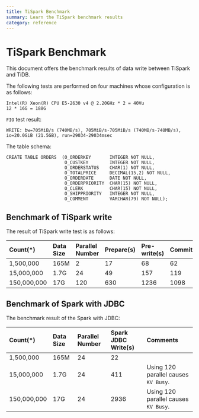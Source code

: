 ```yaml
---
title: TiSpark Benchmark
summary: Learn the TiSpark benchmark results
category: reference
---
```


# TiSpark Benchmark

This document offers the benchmark results of data write between TiSpark and TiDB.

The following tests are performed on four machines whose configuration is as follows:

```
Intel(R) Xeon(R) CPU E5-2630 v4 @ 2.20GHz * 2 = 40Vu
12 * 16G = 188G
```

`FIO` test result:

```
WRITE: bw=705MiB/s (740MB/s), 705MiB/s-705MiB/s (740MB/s-740MB/s), io=20.0GiB (21.5GB), run=29034-29034msec
```

The table schema:

```
CREATE TABLE ORDERS  (O_ORDERKEY       INTEGER NOT NULL,
                      O_CUSTKEY        INTEGER NOT NULL,
                      O_ORDERSTATUS    CHAR(1) NOT NULL,
                      O_TOTALPRICE     DECIMAL(15,2) NOT NULL,
                      O_ORDERDATE      DATE NOT NULL,
                      O_ORDERPRIORITY  CHAR(15) NOT NULL,
                      O_CLERK          CHAR(15) NOT NULL,
                      O_SHIPPRIORITY   INTEGER NOT NULL,
                      O_COMMENT        VARCHAR(79) NOT NULL);

```

## Benchmark of TiSpark write

The result of TiSpark write test is as follows:

| Count(*)    | Data Size | Parallel Number | Prepare(s) | Pre-write(s) | Commit(s) | Total(s) |
| :----------- | :--------- | :--------------- | :---------- | :------------ | :---------- | :--------- |
| 1,500,000   | 165M      | 2               | 17         | 68           | 62         | 148       |
| 15,000,000  | 1.7G      | 24              | 49         | 157          | 119        | 326       |
| 150,000,000 | 17G       | 120             | 630        | 1236         | 1098       | 2964      |

## Benchmark of Spark with JDBC

The benchmark result of the Spark with JDBC:

| Count(*)    | Data Size | Parallel Number | Spark JDBC Write(s) | Comments                            |
| :----------- | :--------- | :--------------- | :-------------------- | :----------------------------------- |
| 1,500,000   | 165M      | 24              | 22                   |                                     |
| 15,000,000  | 1.7G      | 24              | 411                  | Using 120 parallel causes `KV Busy`. |
| 150,000,000 | 17G       | 24              | 2936                 | Using 120 parallel causes `KV Busy`. |
